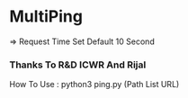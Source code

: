 # MultiPing
=> Request Time Set Default 10 Second
<h3> Thanks To R&D ICWR And Rijal </h3>
<p> How To Use : python3 ping.py (Path List URL) </p>
